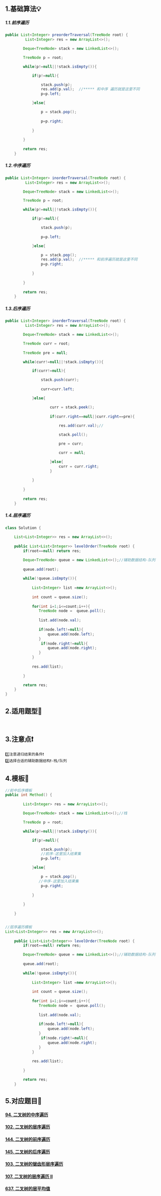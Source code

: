 ## 	1.基础算法💡

##### 		1.1.前序遍历	

```java
public List<Integer> preorderTraversal(TreeNode root) {
         List<Integer> res = new ArrayList<>();

        Deque<TreeNode> stack = new LinkedList<>();

        TreeNode p = root;

        while(p!=null||!stack.isEmpty()){

            if(p!=null){

                stack.push(p);
                res.add(p.val);  //***** 和中序 遍历就是这里不同
                p=p.left;

            }else{

                p = stack.pop();
               
                p=p.right;
                
            }
            
        }
        
        return res;
    }
```

##### 		1.2.中序遍历	

```java
public List<Integer> inorderTraversal(TreeNode root) {
         List<Integer> res = new ArrayList<>();

        Deque<TreeNode> stack = new LinkedList<>();

        TreeNode p = root;

        while(p!=null||!stack.isEmpty()){

            if(p!=null){

                stack.push(p);
               
                p=p.left;

            }else{

                p = stack.pop();
                res.add(p.val);  //***** 和前序遍历就是这里不同
                p=p.right;
                
            }
            
        }
        
        return res;
    }
```

##### 		1.3.后序遍历 	

```java
public List<Integer> inorderTraversal(TreeNode root) {
         List<Integer> res = new ArrayList<>();

        Deque<TreeNode> stack = new LinkedList<>();

        TreeNode curr = root;
    
  	    TreeNode pre = null;

        while(curr!=null||!stack.isEmpty()){

            if(curr!=null){

                stack.push(curr);
               
                curr=curr.left;

            }else{

                	curr = stack.peek();
                
                	if(curr.right==null||curr.right==pre){
                    
                        res.add(curr.val);//

                        stack.poll();

                        pre = curr;

                        curr = null;

                	}else{
                   		curr = curr.right;  
                	}
                
            }
            
        }
        
        return res;
    }


```

##### 		1.4.层序遍历

```java
class Solution {
    
    List<List<Integer>> res = new ArrayList<>();
    
    public List<List<Integer>> levelOrder(TreeNode root) {
        if(root==null) return res;

        Deque<TreeNode> queue = new LinkedList<>();//辅助数据结构-队列
        
        queue.add(root);
        
        while(!queue.isEmpty()){
            
            List<Integer> list =new ArrayList<>();
            
            int count = queue.size();
            
            for(int i=1;i<=count;i++){
               TreeNode node =  queue.poll();
                
               list.add(node.val);
                
               if(node.left!=null){
                   queue.add(node.left);
               }
                if(node.right!=null){
                   queue.add(node.right);
               }
            }
            
            res.add(list);
            
        }

        return res;
    }
}
```

## 2.适用题型🎯

```
  
```

## 	3.注意点❗

```
1️⃣注意递归结束的条件❗
2️⃣选择合适的辅助数据结构❗-栈/队列
```

## 	4.模板🔑

```java
//前中后序模板
public int Method() {
    
        List<Integer> res = new ArrayList<>();

        Deque<TreeNode> stack = new LinkedList<>();//栈

        TreeNode p = root;

        while(p!=null||!stack.isEmpty()){

            if(p!=null){

                stack.push(p);
                //前序-这里加入结果集
                p=p.left;

            }else{

                p = stack.pop();
               //中序-这里加入结果集
                p=p.right;
                
            }
            
        }
    
    }


//层序遍历模板
List<List<Integer>> res = new ArrayList<>();
    
    public List<List<Integer>> levelOrder(TreeNode root) {
        if(root==null) return res;

        Deque<TreeNode> queue = new LinkedList<>();//辅助数据结构-队列
        
        queue.add(root);
        
        while(!queue.isEmpty()){
            
            List<Integer> list =new ArrayList<>();
            
            int count = queue.size();
            
            for(int i=1;i<=count;i++){
               TreeNode node =  queue.poll();
                
               list.add(node.val);
                
               if(node.left!=null){
                   queue.add(node.left);
               }
                if(node.right!=null){
                   queue.add(node.right);
               }
            }
            
            res.add(list);
            
        }

        return res;
    }
```

## 5.对应题目📝

#### [	94. 二叉树的中序遍历](https://leetcode-cn.com/problems/binary-tree-inorder-traversal/)

#### [	102. 二叉树的层序遍历](https://leetcode-cn.com/problems/binary-tree-level-order-traversal/)

#### 	[	144. 二叉树的前序遍历](https://leetcode-cn.com/problems/binary-tree-preorder-traversal/)

#### 	[	145. 二叉树的后序遍历](https://leetcode-cn.com/problems/binary-tree-postorder-traversal/)

#### 	[103. 二叉树的锯齿形层序遍历](https://leetcode-cn.com/problems/binary-tree-zigzag-level-order-traversal/)

#### 	[	107. 二叉树的层序遍历 II](https://leetcode-cn.com/problems/binary-tree-level-order-traversal-ii/)

#### [	637. 二叉树的层平均值](https://leetcode-cn.com/problems/average-of-levels-in-binary-tree/)

